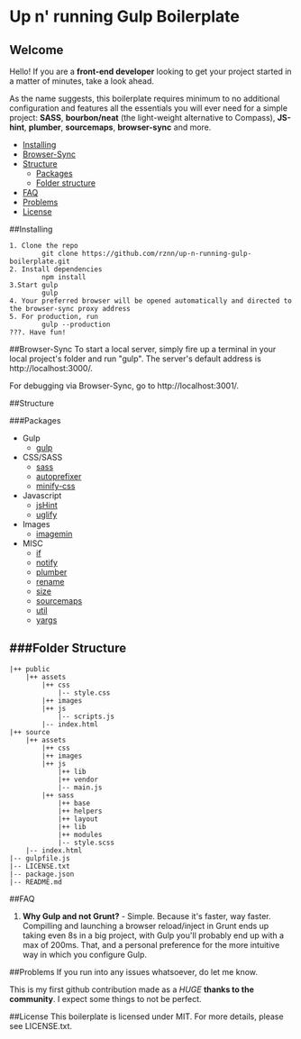 # Up n' running Gulp Boilerplate

## Welcome

Hello! If you are a **front-end developer** looking to get your project started in a matter of minutes, take a look ahead.

As the name suggests, this boilerplate requires minimum to no additional configuration and features all the essentials you will ever need for a simple project: **SASS**, **bourbon/neat** (the light-weight alternative to Compass), **JS-hint**, **plumber**, **sourcemaps**, **browser-sync** and more.

* [Installing](#installing)
* [Browser-Sync](#browser-sync)
* [Structure](#structure)
  * [Packages](#packages)
  * [Folder structure](#folder-structure)
* [FAQ](#faq)
* [Problems](#problems)
* [License](#license)

##Installing
```
1. Clone the repo
        git clone https://github.com/rznn/up-n-running-gulp-boilerplate.git
2. Install dependencies
        npm install
3.Start gulp
        gulp
4. Your preferred browser will be opened automatically and directed to the browser-sync proxy address
5. For production, run
        gulp --production
???. Have fun!
```

##Browser-Sync
To start a local server, simply fire up a terminal in your local project's folder and run "gulp". The server's default address is http://localhost:3000/.

For debugging via Browser-Sync, go to http://localhost:3001/.

##Structure

###Packages
* Gulp
  * [gulp](https://github.com/gulpjs/gulp)
* CSS/SASS
  * [sass](https://github.com/sass/sass)
  * [autoprefixer](https://github.com/postcss/autoprefixer)
  * [minify-css](https://github.com/murphydanger/gulp-minify-css)
* Javascript
  * [jsHint](https://github.com/jshint/jshint)
  * [uglify](https://github.com/mishoo/UglifyJS)
* Images
  * [imagemin](https://github.com/imagemin/imagemin)
* MISC
  * [if](https://github.com/robrich/gulp-if)
  * [notify](https://github.com/mikaelbr/gulp-notify)
  * [plumber](https://github.com/floatdrop/gulp-plumber)
  * [rename](https://github.com/hparra/gulp-rename)
  * [size](https://github.com/sindresorhus/gulp-size)
  * [sourcemaps](https://github.com/floridoo/gulp-sourcemaps)
  * [util](https://github.com/gulpjs/gulp-util)
  * [yargs](https://github.com/bcoe/yargs)

###Folder Structure
---

  ```
  |++ public
      |++ assets
          |++ css
              |-- style.css
          |++ images
          |++ js
              |-- scripts.js
          |-- index.html
  |++ source
      |++ assets
          |++ css
          |++ images
          |++ js
              |++ lib
              |++ vendor
              |-- main.js
          |++ sass
              |++ base
              |++ helpers
              |++ layout
              |++ lib
              |++ modules
              |-- style.scss
      |-- index.html
  |-- gulpfile.js
  |-- LICENSE.txt
  |-- package.json
  |-- README.md
  ```
##FAQ
1. **Why Gulp and not Grunt?** - Simple. Because it's faster, way faster. Compilling and launching a browser reload/inject in Grunt ends up taking even 8s in a big project, with Gulp you'll probably end up with a max of 200ms. That, and a personal preference for the more intuitive way in which you configure Gulp.

##Problems
If you run into any issues whatsoever, do let me know.

This is my first github contribution made as a *HUGE* **thanks to the community**. I expect some things to not be perfect.
  
##License
This boilerplate is licensed under MIT. For more details, please see LICENSE.txt.

